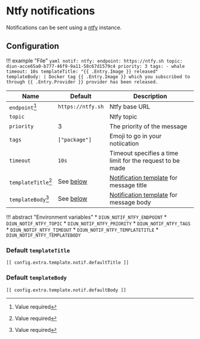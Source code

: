 # Ntfy notifications

Notifications can be sent using a [ntfy](https://ntfy.sh/) instance.

## Configuration

!!! example "File"
    ```yaml
        notif:
          ntfy:
            endpoint: https://ntfy.sh
            topic: diun-acce65a0-b777-46f9-9a11-58c67d1579c4
            priority: 3
            tags:
              - whale
            timeout: 10s
            templateTitle: "{{ .Entry.Image }} released"
            templateBody: |
              Docker tag {{ .Entry.Image }} which you subscribed to through {{ .Entry.Provider }} provider has been released.
    ```

| Name                | Default                             | Description                                                                |
| ------------------- | ----------------------------------- | -------------------------------------------------------------------------- |
| `endpoint`[^1]      | `https://ntfy.sh`                   | Ntfy base URL                                                              |
| `topic`             |                                     | Ntfy topic                                                                 |
| `priority`          | 3                          | The priority of the message                                                |
| `tags`              | `["package"]`                       | Emoji to go in your notiication                                            |
| `timeout`           | `10s`                               | Timeout specifies a time limit for the request to be made                  |
| `templateTitle`[^1] | See [below](#default-templatetitle) | [Notification template](../faq.md#notification-template) for message title |
| `templateBody`[^1]  | See [below](#default-templatebody)  | [Notification template](../faq.md#notification-template) for message body  |

!!! abstract "Environment variables"
    * `DIUN_NOTIF_NTFY_ENDPOINT`
    * `DIUN_NOTIF_NTFY_TOPIC`
    * `DIUN_NOTIF_NTFY_PRIORITY`
    * `DIUN_NOTIF_NTFY_TAGS`
    * `DIUN_NOTIF_NTFY_TIMEOUT`
    * `DIUN_NOTIF_NTFY_TEMPLATETITLE`
    * `DIUN_NOTIF_NTFY_TEMPLATEBODY`

### Default `templateTitle`

```
[[ config.extra.template.notif.defaultTitle ]]
```

### Default `templateBody`

```
[[ config.extra.template.notif.defaultBody ]]
```

[^1]: Value required
